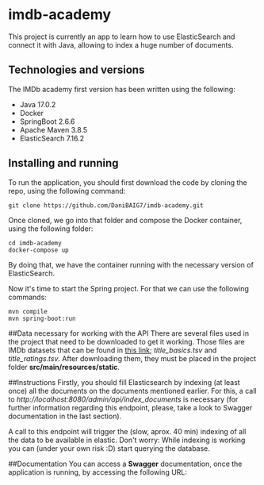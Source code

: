# imdb-academy
This project is currently an app to learn how to use ElasticSearch and connect it with Java, allowing to index a huge number of documents.

## Technologies and versions
The IMDb academy first version has been written using the following:
- Java 17.0.2
- Docker
- SpringBoot 2.6.6
- Apache Maven 3.8.5
- ElasticSearch 7.16.2

## Installing and running
To run the application, you should first download the code by cloning the repo, using the following command:
```
git clone https://github.com/DaniBAIG7/imdb-academy.git
```
Once cloned, we go into that folder and compose the Docker container, using the following folder:
```
cd imdb-academy
docker-compose up
```
By doing that, we have the container running with the necessary version of ElasticSearch.

Now it's time to start the Spring project. For that we can use the following commands:
```
mvn compile
mvn spring-boot:run
```
##Data necessary for working with the API
There are several files used in the project that need to be downloaded to get it working. Those files are IMDb datasets that can be found in [this link](https://datasets.imdbws.com/); _title\_basics.tsv_ and _title\_ratings.tsv_.
After downloading them, they must be placed in the project folder **src/main/resources/static**.

##Instructions
Firstly, you should fill Elasticsearch by indexing (at least once) all the documents on the documents mentioned earlier.
For this, a call to _http://localhost:8080/admin/api/index\_documents_ is necessary (for further information regarding this endpoint, please, take a look to Swagger documentation in the last section).

A call to this endpoint will trigger the (slow, aprox. 40 min) indexing of all the data to be available in elastic. Don't worry: While indexing is working you can (under your own risk :D) start querying the database.

##Documentation
You can access a **Swagger** documentation, once the application is running, by accessing the following URL: 
